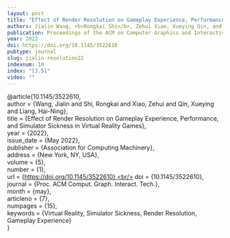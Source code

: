 ```yaml
---
layout: post
title: "Effect of Render Resolution on Gameplay Experience, Performance, and Simulator Sickness in Virtual Reality Games"
authors: Jialin Wang, <b>Rongkai Shi</b>, Zehui Xiao, Xueying Qin, and Hai-Ning Liang
publication: Proceedings of the ACM on Computer Graphics and Interactive Techniques
year: 2022
doi: https://doi.org/10.1145/3522610
pubtype: journal
slug: jialin-resolution22
indexnum: 10
index: "[J.5]"
video: ""
---
```


@article{10.1145/3522610, <br/>
author = {Wang, Jialin and Shi, Rongkai and Xiao, Zehui and Qin, Xueying and Liang, Hai-Ning}, <br/>
title = {Effect of Render Resolution on Gameplay Experience, Performance, and Simulator Sickness in Virtual Reality Games}, <br/>
year = {2022}, <br/>
issue_date = {May 2022},<br/>
publisher = {Association for Computing Machinery},<br/>
address = {New York, NY, USA},<br/>
volume = {5},<br/>
number = {1},<br/>
url = {https://doi.org/10.1145/3522610},<br/>
doi = {10.1145/3522610},<br/>
journal = {Proc. ACM Comput. Graph. Interact. Tech.},<br/>
month = {may},<br/>
articleno = {7},<br/>
numpages = {15},<br/>
keywords = {Virtual Reality, Simulator Sickness, Render Resolution, Gameplay Experience}<br/>
}
